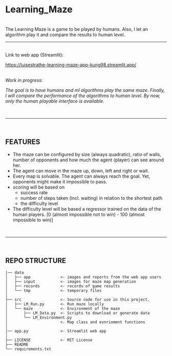 # Learning_Maze

<br> 
 The Learning Maze is a game to be played by humans. Also, I let an algorithm play it and compare the results to human level.
<br> 

----

<br> 
Link to web app (Streamlit):

https://luisestrathe-learning-maze-app-kung98.streamlit.app/
<br><br> 

*Work in progress:*

*The goal is to have humans and ml algorithms play the same maze. Finally, I will compare the performance of the algorithms to human level.*
*By now, only the human playable interface is available.*

<br> 

----
<br>

FEATURES
-----------------------------------------

- The maze can be configured by size (always quadratic), ratio of walls, number of opponents and how much the agent (player) can see around her.
- The agent can move in the maze up, down, left and right or wait.
- Every map is solvable. The agent can always reach the goal. Yet, opponents might make it impossible to pass.
- scoring will be based on 
    - success rate
    - number of steps taken (incl. waiting) in relation to the shortest path
    - the difficulty level
- The difficulty level will be based a regressor trained on the data of the human players. [0 (almost impossible not to win) - 100 (almost impossible to win)]

<br> 

----
<br>

REPO STRUCTURE
-----------------------------------------

    
    |── data
    │   ├── app             <- images and reports from the web app users
    │   ├── input           <- images for maze map generation
    │   ├── records         <- records of game results
    │   └── tmp             <- temporary files
    │
    ├── src                 <- Source code for use in this project.
    │   ├── LM_Run.py       <- Run maze locally
    │   └── maze            <- Environment of the maze
    │       ├── LM_Data.py  <- Scripts to download or generate data       
    │       └── LM_Environment.py
    │                       <- Map class and evnrioment functions 
    │
    │── app.py              <- Streamlit web app
    │
    ├── LICENSE             <- MIT License
    ├── README   
    └── requirements.txt   